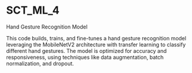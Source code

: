 # SCT_ML_4
Hand Gesture Recognition Model

This code builds, trains, and fine-tunes a hand gesture recognition model leveraging the MobileNetV2 architecture with transfer learning to classify different hand gestures. The model is optimized for accuracy and responsiveness, using techniques like data augmentation, batch normalization, and dropout. 
